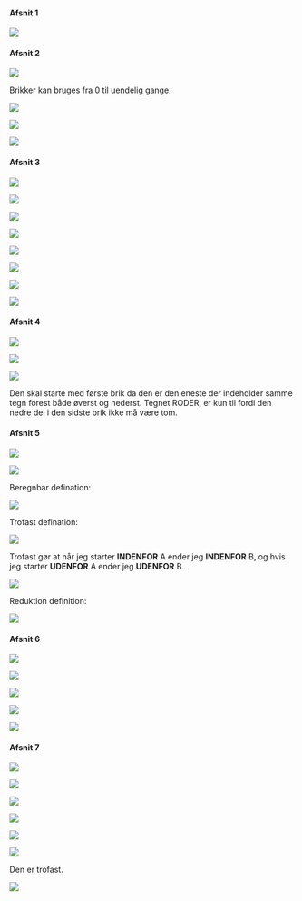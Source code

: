 #### Afsnit 1

![](.\img\155.png)

#### Afsnit 2

![](.\img\156.png)

Brikker kan bruges fra 0 til uendelig gange.

![](.\img\157.png)

![](.\img\158.png)

![](.\img\159.png)

#### Afsnit 3

![](.\img\160.png)

![](.\img\161.png)

![](.\img\162.png)

![](.\img\163.png)

![](.\img\164.png)

![](.\img\165.png)

![](.\img\166.png)

![](.\img\167.png)

#### Afsnit 4

![](.\img\168.png)

![](.\img\169.png)

![](.\img\170.png)

Den skal starte med første brik da den er den eneste der indeholder samme tegn forest både øverst og nederst. Tegnet RODER, er kun til fordi den nedre del i den sidste brik ikke må være tom.

#### Afsnit 5

![](.\img\171.png)

![](.\img\172.png)

Beregnbar defination:

![](.\img\173.png)

Trofast defination:

![](.\img\174.png)

Trofast gør at når jeg starter **INDENFOR** A ender jeg **INDENFOR** B, og hvis jeg starter **UDENFOR** A ender jeg **UDENFOR** B.

![](.\img\175.png)

Reduktion definition:

![](.\img\176.png)

#### Afsnit 6

![](.\img\177.png)

![](.\img\178.png)

![](.\img\179.png)

![](.\img\180.png)

![](.\img\181.png)

#### Afsnit 7

![](.\img\182.png)

![](.\img\183.png)

![](.\img\184.png)

![](.\img\185.png)

![](.\img\186.png)

![](.\img\187.png)

Den er trofast.

![](.\img\188.png)

